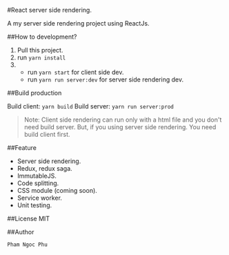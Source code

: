 #React server side rendering.

A my server side rendering project using ReactJs.

##How to development?

1. Pull this project.
2. run `yarn install`
3. - run `yarn start` for client side dev.
   - run `yarn run server:dev` for server side rendering dev.
   
##Build production

Build client: `yarn build`
Build server: `yarn run server:prod`

>Note: Client side rendering can run only with a html file and you don't need build server. But, if you using server side rendering. You need build client first.

##Feature

- Server side rendering.
- Redux, redux saga.
- ImmutableJS.
- Code splitting.
- CSS module (coming soon).
- Service worker.
- Unit testing.

##License
MIT

##Author

`Pham Ngoc Phu`